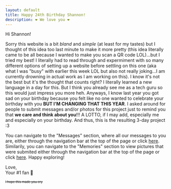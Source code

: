 ```yaml
---
layout: default
title: Happy 24th Birthday Shannon!
description: ❤️ We love you ❤️ 
---
```



Hi Shannon!

Sorry this website is a bit _bland_ and _simple_ (at least for my tastes) but I thought of this idea too last minute to make it more pretty (this idea literally came to be all because I wanted to make you scan a QR code LOL)...but I tried my best! I literally had to read through and expermiment with so many different options of setting up a website before settling on this one (aka what I was "busy" with earlier this week LOL but also not really joking...I am currently drowning in actual work as I am working on this). I know it's not the best but it's the thought that counts right? I literally learned a new language in a day for this. But I think you already see me as a tech guru so this would just impress you more heh. Anyways, I know last year you got sad on your birthday because you felt like no one wanted to celebrate your birthday with you **BUT I'M CHANGING THAT THIS YEAR**. I asked around for people to submit messages and/or photos for this project just to remind you that **we care and think about you**!!! A LOTTO, if I may add, especially me and especially on your birthday. And thus, this is the resulting 3-day project :3 

You can navigate to the "Messages" section, where all our messages to you are, either through the navigation bar at the top of the page or click [here](./messages.html). Similarily, you can navigate to the "Memories" section to view pictures that were submited either through the navigation bar at the top of the page or click [here](./memories.html). Happy exploring! 

Love,  
Your #1 fan 💜 







<font size="1"><s>~~I hope this made you cry~~</s></font>
